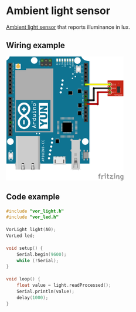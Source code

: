 # Ambient light sensor

[Ambient light sensor](https://www.sparkfun.com/products/8688) that reports illuminance in lux.

## Wiring example

<img src="light_bb.png" width="320">

## Code example

```cpp
#include "vor_light.h"
#include "vor_led.h"

VorLight light(A0);
VorLed led;

void setup() {
    Serial.begin(9600);
    while (!Serial);
}

void loop() {
    float value = light.readProcessed();
    Serial.println(value);
    delay(1000);
}
```
